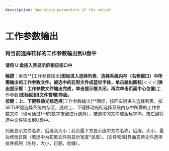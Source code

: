 ```yaml
---
description: Operating parameters of the output
---
```


# 工作参数输出

### **将当前选择花样的工作参数输出到U盘中**

**请将 U 盘插入至显示屏相应插口中**

**触摸**：单击**\[工作参数输出\]**图标进入选择列表**，**选择系统内存（右侧窗口）中所需输出的工作参数文件。被选中的花型文件成蓝标字体，单击输出图标**\[＜＜＜\]**弹出提示框：**工作参数文件输出完成**，单击提示框关闭，再次单击页面中心位置**\[工作参数\]**图标回到\[文件管理\]界面。  
**按键**：上、下键移动光标选择**\[工作参数输出\]**图标，按回车键进入选择列表，按SETUP键选择系统内存区，通过上、下键移动光标选择系统内存中所需的工作参数文件（也可通过1-9的数字按键进行选择），被选中的文件成蓝标字体，按左键将选中文件输出到U盘中。

列表显示文件名称、后缀及大小；此页最下方显示选中文件名称，后缀，大小，最后修改日期（若选中为花型文件则显示宽度\*高度）。\[文件管理\]界面支持文件选择排序机制（名称，大小，日期，后缀）。

